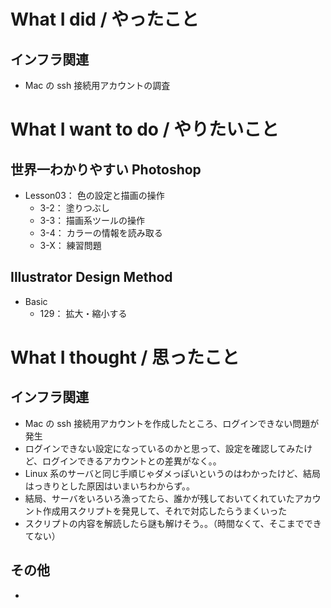 # What I did / やったこと
## インフラ関連
- Mac の ssh 接続用アカウントの調査

# What I want to do / やりたいこと
## 世界一わかりやすい Photoshop
- Lesson03： 色の設定と描画の操作
    - 3-2： 塗りつぶし
    - 3-3： 描画系ツールの操作
    - 3-4： カラーの情報を読み取る
    - 3-X： 練習問題

## Illustrator Design Method
- Basic
    - 129： 拡大・縮小する

# What I thought / 思ったこと
## インフラ関連
- Mac の ssh 接続用アカウントを作成したところ、ログインできない問題が発生
- ログインできない設定になっているのかと思って、設定を確認してみたけど、ログインできるアカウントとの差異がなく。。
- Linux 系のサーバと同じ手順じゃダメっぽいというのはわかったけど、結局はっきりとした原因はいまいちわからず。。
- 結局、サーバをいろいろ漁ってたら、誰かが残しておいてくれていたアカウント作成用スクリプトを発見して、それで対応したらうまくいった
- スクリプトの内容を解読したら謎も解けそう。。（時間なくて、そこまでできてない）

## その他
- 
